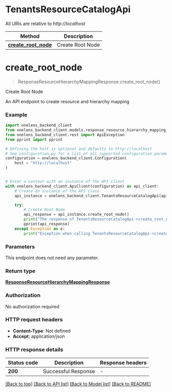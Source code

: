 # TenantsResourceCatalogApi

All URIs are relative to *http://localhost*

Method | Description
------------- | -------------
[**create_root_node**](TenantsResourceCatalogApi.md#create_root_node) | Create Root Node


# **create_root_node**
> ResponseResourceHierarchyMappingResponse create_root_node()

Create Root Node

An API endpoint to create resource and hierarchy mapping

### Example


```python
import onelens_backend_client
from onelens_backend_client.models.response_resource_hierarchy_mapping_response import ResponseResourceHierarchyMappingResponse
from onelens_backend_client.rest import ApiException
from pprint import pprint

# Defining the host is optional and defaults to http://localhost
# See configuration.py for a list of all supported configuration parameters.
configuration = onelens_backend_client.Configuration(
    host = "http://localhost"
)


# Enter a context with an instance of the API client
with onelens_backend_client.ApiClient(configuration) as api_client:
    # Create an instance of the API class
    api_instance = onelens_backend_client.TenantsResourceCatalogApi(api_client)

    try:
        # Create Root Node
        api_response = api_instance.create_root_node()
        print("The response of TenantsResourceCatalogApi->create_root_node:\n")
        pprint(api_response)
    except Exception as e:
        print("Exception when calling TenantsResourceCatalogApi->create_root_node: %s\n" % e)
```



### Parameters

This endpoint does not need any parameter.

### Return type

[**ResponseResourceHierarchyMappingResponse**](ResponseResourceHierarchyMappingResponse.md)

### Authorization

No authorization required

### HTTP request headers

 - **Content-Type**: Not defined
 - **Accept**: application/json

### HTTP response details

| Status code | Description | Response headers |
|-------------|-------------|------------------|
**200** | Successful Response |  -  |

[[Back to top]](#) [[Back to API list]](../README.md#documentation-for-api-endpoints) [[Back to Model list]](../README.md#documentation-for-models) [[Back to README]](../README.md)

